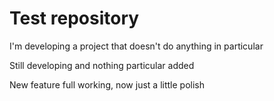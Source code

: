 # Test repository

I'm developing a project that doesn't do anything in particular

Still developing and nothing particular added

New feature full working, now just a little polish
